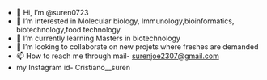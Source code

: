 - 👋 Hi, I’m @suren0723
- 👀 I’m interested in Molecular biology, Immunology,bioinformatics, biotechnology,food technology.
- 🌱 I’m currently learning Masters in biotechnology
- 💞️ I’m looking to collaborate on new projets where freshes are demanded
- 📫 How to reach me through mail- surenjoe2307@gmail.com
- my Instagram id- Cristiano__suren 

<!---
suren0723/suren0723 is a ✨ special ✨ repository because its `README.md` (this file) appears on your GitHub profile.
You can click the Preview link to take a look at your changes.
--->
